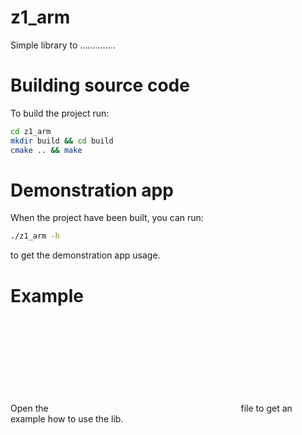 # z1_arm

Simple library to ..............

# Building source code

To build the project run:
```bash
cd z1_arm
mkdir build && cd build
cmake .. && make
```

# Demonstration app

When the project have been built, you can run:
```bash
./z1_arm -h
```
to get the demonstration app usage.

# Example
Open the ![main.cpp](cpp:src/main.cpp) file to get an example how to use the lib.
